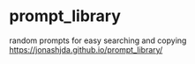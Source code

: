 # prompt_library
random prompts for easy searching and copying
https://jonashjda.github.io/prompt_library/
